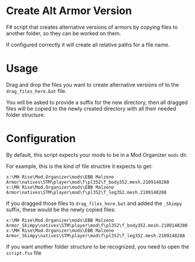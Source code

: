 # Create Alt Armor Version

F# script that creates alternative versions of armors by copying files to another folder, so they can be worked on them.

If configured correctly it will create all relative paths for a file name.

# Usage

Drag and drop the files you want to create alternative versions of to the `drag_files_here.bat` file.

You will be asked to provide a suffix for the new directory, then all dragged files will be copied to the newly created directory with all their needed folder structure.

# Configuration

By default, this script expects your mods to be in a Mod Organizer `mods` dir.

For example, this is the kind of file structire it expects to get:

    x:\MH Rise\Mod.Organizer\mods\EBB Malzeno Armor\natives\STM\player\mod\f\pl352\f_body352.mesh.2109148288
    x:\MH Rise\Mod.Organizer\mods\EBB Malzeno Armor\natives\STM\player\mod\f\pl352\f_leg352.mesh.2109148288

If you dragged those files to `drag_files_here.bat` and added the `_Skimpy` suffix, these would be the newly copied files:

    x:\MH Rise\Mod.Organizer\mods\EBB Malzeno Armor_Skimpy\natives\STM\player\mod\f\pl352\f_body352.mesh.2109148288
    x:\MH Rise\Mod.Organizer\mods\EBB Malzeno Armor_Skimpy\natives\STM\player\mod\f\pl352\f_leg352.mesh.2109148288

If you want another folder structure to be recognized, you need to open the `script.fsx` file
